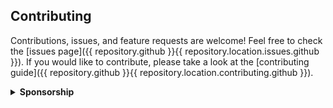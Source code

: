 ## Contributing

Contributions, issues, and feature requests are welcome! Feel free to check the [issues page]({{ repository.github }}{{ repository.location.issues.github }}). If you would like to contribute, please take a look at the [contributing guide]({{ repository.github }}{{ repository.location.contributing.github }}).

<details>
<summary><b>Sponsorship</b></summary>
<br/>
<blockquote>
<br/>
Dear Awesome Person,<br/><br/>
{{ sponsorship.text }}
<br/><br/>Sincerely,<br/><br/>

**_{{ sponsorship.author }}_**<br/><br/>

</blockquote>

<a href="{{ profile.patreon }}">
  <img src="https://c5.patreon.com/external/logo/become_a_patron_button@2x.png" width="160">
</a>

</details>
